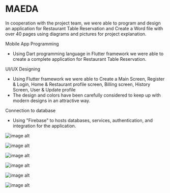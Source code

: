 # MAEDA

In cooperation with the project team, we were able to program and design an application for Restaurant Table Reservation and 
Create a Word file with over 40 pages using diagrams and pictures for project explanation.

Mobile App Programming 
- Using Dart programming language in Flutter framework we were able to create a complete application for Restaurant Table Reservation. 
 
 UI/UX Designing 
 - Using Flutter framework we were able to Create a Main Screen, Register & Login, Home & Restaurant profile screen, Billing screen, History Screen, User & Update profile 
- The design and colors have been carefully considered to keep up with modern designs in an attractive way.
  
 Connection to database 
 - Using "Firebase" to hosts databases, services, authentication, and integration for the application.

![image alt](https://github.com/EssGh/MAEDA/blob/main/%D8%B5%D9%88%D8%B1%D8%A92.jpg?raw=true)

![image alt](https://github.com/EssGh/MAEDA/blob/main/login.jpg?raw=true)

![image alt](https://github.com/EssGh/MAEDA/blob/main/home.jpg?raw=true)

![image alt](https://github.com/EssGh/MAEDA/blob/main/%D8%B5%D9%88%D8%B1%D8%A93.jpg?raw=true)

![image alt](https://github.com/EssGh/MAEDA/blob/main/user%20profile.jpg?raw=true)

![image alt](https://github.com/EssGh/MAEDA/blob/main/history.jpg?raw=true)
